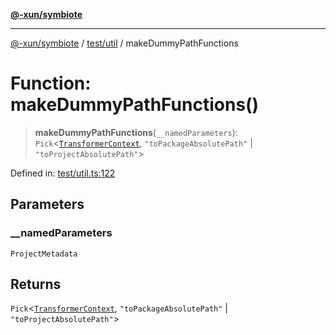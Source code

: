 [**@-xun/symbiote**](../../../README.md)

***

[@-xun/symbiote](../../../README.md) / [test/util](../README.md) / makeDummyPathFunctions

# Function: makeDummyPathFunctions()

> **makeDummyPathFunctions**(`__namedParameters`): `Pick`\<[`TransformerContext`](../../../src/assets/type-aliases/TransformerContext.md), `"toPackageAbsolutePath"` \| `"toProjectAbsolutePath"`\>

Defined in: [test/util.ts:122](https://github.com/Xunnamius/symbiote/blob/25135a1844b8500302680a71b90428852179ec2c/test/util.ts#L122)

## Parameters

### \_\_namedParameters

`ProjectMetadata`

## Returns

`Pick`\<[`TransformerContext`](../../../src/assets/type-aliases/TransformerContext.md), `"toPackageAbsolutePath"` \| `"toProjectAbsolutePath"`\>
